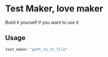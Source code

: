 # Test Maker, love maker

Build it yourself if you want to use it

## Usage
```sh
test_maker "path_to_ts_file"
```
